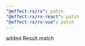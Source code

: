 ```yaml
---
"@effect-rx/rx": patch
"@effect-rx/rx-react": patch
"@effect-rx/rx-vue": patch
---
```


added Result.match
